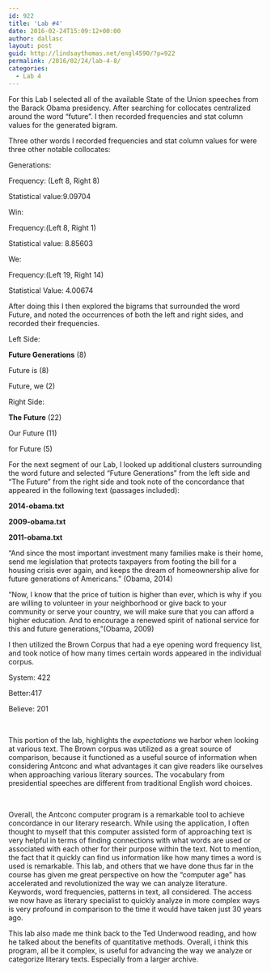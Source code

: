 ```yaml
---
id: 922
title: 'Lab #4'
date: 2016-02-24T15:09:12+00:00
author: dallasc
layout: post
guid: http://lindsaythomas.net/engl4590/?p=922
permalink: /2016/02/24/lab-4-8/
categories:
  - Lab 4
---
```

For this Lab I selected all of the available State of the Union speeches from the Barack Obama presidency. After searching for collocates centralized around the word &#8220;future&#8221;. I then recorded frequencies and stat column values for the generated bigram.

Three other words I recorded frequencies and stat column values for were three other notable collocates:

Generations:

Frequency: (Left 8, Right 8)

Statistical value:9.09704

Win:

Frequency:(Left 8, Right 1)

Statistical value: 8.85603

We:

Frequency:(Left 19, Right 14)

Statistical Value: 4.00674

After doing this I then explored the bigrams that surrounded the word Future, and noted the occurrences of both the left and right sides, and recorded their frequencies.

Left Side:

**Future Generations** (8)

Future is (8)

Future, we (2)

Right Side:

**The Future** (22)

Our Future (11)

for Future (5)

For the next segment of our Lab, I looked up additional clusters surrounding the word future and selected &#8220;Future Generations&#8221; from the left side and &#8220;The Future&#8221; from the right side and took note of the concordance that appeared in the following text (passages included):

**2014-obama.txt**

**2009-obama.txt**

**2011-obama.txt**

&#8220;And since the most important investment many families make is their home, send me legislation that protects taxpayers from footing the bill for a housing crisis ever again, and keeps the dream of homeownership alive for future generations of Americans.&#8221; (Obama, 2014)

&#8220;Now, I know that the price of tuition is higher than ever, which is why if you are willing to volunteer in your neighborhood or give back to your community or serve your country, we will make sure that you can afford a higher education. And to encourage a renewed spirit of national service for this and future generations,&#8221;(Obama, 2009)

I then utilized the Brown Corpus that had a eye opening word frequency list, and took notice of how many times certain words appeared in the individual corpus.

System: 422

Better:417

Believe: 201

&nbsp;

This portion of the lab, highlights the _expectations_ we harbor when looking at various text. The Brown corpus was utilized as a great source of comparison, because it functioned as a useful source of information when considering Antconc and what advantages it can give readers like ourselves when approaching various literary sources. The vocabulary from presidential speeches are different from traditional English word choices.

&nbsp;

Overall, the Antconc computer program is a remarkable tool to achieve concordance in our literary research. While using the application, I often thought to myself that this computer assisted form of approaching text is very helpful in terms of finding connections with what words are used or associated with each other for their purpose within the text. Not to mention, the fact that it quickly can find us information like how many times a word is used is remarkable. This lab, and others that we have done thus far in the course has given me great perspective on how the “computer age” has accelerated and revolutionized the way we can analyze literature. Keywords, word frequencies, patterns in text, all considered. The access we now have as literary specialist to quickly analyze in more complex ways is very profound in comparison to the time it would have taken just 30 years ago.

This lab also made me think back to the Ted Underwood reading, and how he talked about the benefits of quantitative methods. Overall, i think this program, all be it complex, is useful for advancing the way we analyze or categorize literary texts. Especially from a larger archive.